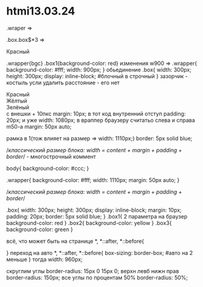# htmi13.03.24
.wraper   =><div class="wrapper">  </div>

.box.box$*3 =>
<div class="box box1">
  Красный
</div>
        <div class="box box2"></div>
        <div class="box box3"></div>

.wrapper{bgc}
.box1{background-color: red}
изменения
w900 =>
.wrapper{
    background-color: #fff;
    width: 900px;
}
обьединение
.box{
    width: 300px;
    height: 300px;
    display: inline-block; #блочный в строчный 
}
зазорчик - костыль
усли удалить расстояние - его нет
<div class="box box1">
            Красный
        </div><div class="box box2">
            Жёлтый
        </div><div class="box box3">
            Зелёный
        </div>
 с внешки + 10пкс
margin: 10px; в тот код        
внутренний отступ
padding: 20px;
и уже 
width: 1080px;   
в враппер браузеру считатьо слева и справа
m50-a
margin: 50px auto;

рамка  в 1(тож влияет на размер => width: 1110px;)
border: 5px solid blue;

/*классический размер блока:
width = content + margin + padding + border*/ - многострочный коммент

body{
    background-color: #ccc;
}

.wrapper{
    background-color: #fff;
    width: 1110px;
    margin: 50px auto;
}

/*классический размер блока:
width = content + margin + padding + border*/

.box{
    width: 300px;
    height: 300px;
    display: inline-block;
    margin: 10px;
    padding: 20px;
    border: 5px solid blue;
}
.box1{ 2 параметра на браузер
    background-color: red
}
.box2{
    background-color: yellow
}
.box3{
    background-color: green
}

всё, что может быть на странице
*,
*::after,
*::before{
    
}
переход на авто
*,
*::after,
*::before{
    box-sizing: border-box; #авто на 2 меньше
}
тогда width: 960px;

скруглим углы
border-radius: 15px 0 15px 0; верхн левб нижн прав
border-radius: 150px; все углы
по процентам 50%
border-radius: 50%;
